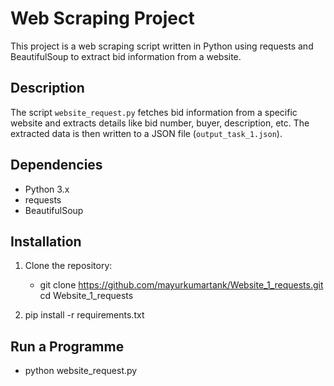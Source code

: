 # Web Scraping Project

This project is a web scraping script written in Python using requests and BeautifulSoup to extract bid information from a website.


## Description

The script `website_request.py` fetches bid information from a specific website and extracts details like bid number, buyer, description, etc. The extracted data is then written to a JSON file (`output_task_1.json`).

## Dependencies

 - Python 3.x
 - requests
 - BeautifulSoup

## Installation

1. Clone the repository:

   - git clone https://github.com/mayurkumartank/Website_1_requests.git
   cd Website_1_requests

2. pip install -r requirements.txt

## Run a Programme

- python website_request.py


